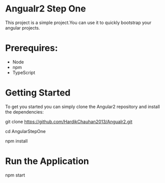 # Angualr2 Step One

This project is a simple project.You can use it to quickly bootstrap your angular projects.

# Prerequires:
 - Node 
 - npm
 - TypeScript


# Getting Started
 To get you started you can simply clone the Angular2 repository and install the dependencies:
 
 git clone https://github.com/HardikChauhan2013/Angualr2.git
 
 cd AngularStepOne
 
 npm install

# Run the Application

npm start
